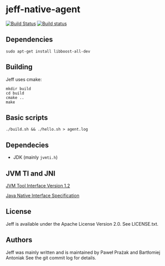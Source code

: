 # jeff-native-agent

[![Build Status](https://travis-ci.org/pawelprazak/jeff-native-agent.svg?branch=master)](https://travis-ci.org/pawelprazak/jeff-native-agent)
[![Build status](https://ci.appveyor.com/api/projects/status/8sjmq6gs13c44lgp?svg=true)](https://ci.appveyor.com/project/pawelprazak/jeff-native-agent)

## Dependencies

    sudo apt-get install libboost-all-dev

## Building

Jeff uses cmake:

    mkdir build
    cd build
    cmake ..
    make

## Basic scripts

    ./build.sh && ./hello.sh > agent.log

## Dependecies

- JDK (mainly `jvmti.h`)

## JVM TI and JNI

[JVM Tool Interface Version 1.2](https://docs.oracle.com/javase/8/docs/platform/jvmti/jvmti.html)

[Java Native Interface Specification](https://docs.oracle.com/javase/8/docs/technotes/guides/jni/spec/jniTOC.html)

## License

Jeff is available under the Apache License Version 2.0. See LICENSE.txt.

## Authors

Jeff was mainly written and is maintained by Paweł Prażak and Bartłomiej Antoniak
See the git commit log for details.
